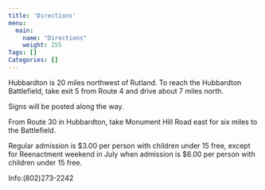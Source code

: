 ```yaml
---
title: 'Directions'
menu:
  main:
    name: "Directions"
    weight: 255
Tags: []
Categories: []
---
```


Hubbardton is 20 miles northwest of Rutland. To reach the Hubbardton Battlefield, take exit 5 from Route 4 and drive about 7 miles north.

Signs will be posted along the way.

From Route 30 in Hubbardton, take Monument Hill Road east for six miles to the Battlefield.

Regular admission is $3.00 per person with children under 15 free, except for Reenactment weekend in July when admission is $6.00 per person with children under 15 free. 

Info:(802)273-2242
